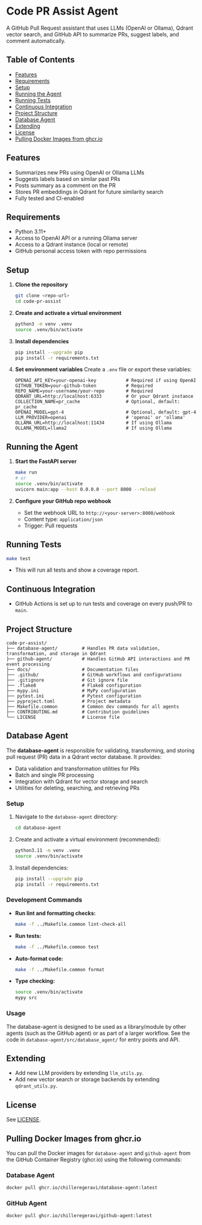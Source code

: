 # Code PR Assist Agent

A GitHub Pull Request assistant that uses LLMs (OpenAI or Ollama), Qdrant vector search, and GitHub API to summarize PRs, suggest labels, and comment automatically.

## Table of Contents

- [Features](#features)
- [Requirements](#requirements)
- [Setup](#setup)
- [Running the Agent](#running-the-agent)
- [Running Tests](#running-tests)
- [Continuous Integration](#continuous-integration)
- [Project Structure](#project-structure)
- [Database Agent](#database-agent)
- [Extending](#extending)
- [License](#license)
- [Pulling Docker Images from ghcr.io](#pulling-docker-images-from-ghcrio)

## Features

- Summarizes new PRs using OpenAI or Ollama LLMs
- Suggests labels based on similar past PRs
- Posts summary as a comment on the PR
- Stores PR embeddings in Qdrant for future similarity search
- Fully tested and CI-enabled

## Requirements

- Python 3.11+
- Access to OpenAI API or a running Ollama server
- Access to a Qdrant instance (local or remote)
- GitHub personal access token with repo permissions

## Setup

1. **Clone the repository**

   ```bash
   git clone <repo-url>
   cd code-pr-assist
   ```

2. **Create and activate a virtual environment**

   ```bash
   python3 -m venv .venv
   source .venv/bin/activate
   ```

3. **Install dependencies**

   ```bash
   pip install --upgrade pip
   pip install -r requirements.txt
   ```

4. **Set environment variables**
   Create a `.env` file or export these variables:

   ```env
   OPENAI_API_KEY=your-openai-key           # Required if using OpenAI
   GITHUB_TOKEN=your-github-token           # Required
   REPO_NAME=your-username/your-repo        # Required
   QDRANT_URL=http://localhost:6333         # Or your Qdrant instance
   COLLECTION_NAME=pr_cache                 # Optional, default: pr_cache
   OPENAI_MODEL=gpt-4                       # Optional, default: gpt-4
   LLM_PROVIDER=openai                      # 'openai' or 'ollama'
   OLLAMA_URL=http://localhost:11434        # If using Ollama
   OLLAMA_MODEL=llama2                      # If using Ollama
   ```

## Running the Agent

1. **Start the FastAPI server**

   ```bash
   make run
   # or
   source .venv/bin/activate
   uvicorn main:app --host 0.0.0.0 --port 8000 --reload
   ```

2. **Configure your GitHub repo webhook**
   - Set the webhook URL to `http://<your-server>:8000/webhook`
   - Content type: `application/json`
   - Trigger: Pull requests

## Running Tests

```bash
make test
```

- This will run all tests and show a coverage report.

## Continuous Integration

- GitHub Actions is set up to run tests and coverage on every push/PR to `main`.

## Project Structure

```
code-pr-assist/
├── database-agent/         # Handles PR data validation, transformation, and storage in Qdrant
├── github-agent/           # Handles GitHub API interactions and PR event processing
├── docs/                   # Documentation files
├── .github/                # GitHub workflows and configurations
├── .gitignore              # Git ignore file
├── .flake8                 # Flake8 configuration
├── mypy.ini                # MyPy configuration
├── pytest.ini              # Pytest configuration
├── pyproject.toml          # Project metadata
├── Makefile.common         # Common dev commands for all agents
├── CONTRIBUTING.md         # Contribution guidelines
└── LICENSE                 # License file
```

## Database Agent

The **database-agent** is responsible for validating, transforming, and storing pull request (PR) data in a Qdrant vector database. It provides:
- Data validation and transformation utilities for PRs
- Batch and single PR processing
- Integration with Qdrant for vector storage and search
- Utilities for deleting, searching, and retrieving PRs

### Setup

1. Navigate to the `database-agent` directory:
   ```bash
   cd database-agent
   ```
2. Create and activate a virtual environment (recommended):
   ```bash
   python3.11 -m venv .venv
   source .venv/bin/activate
   ```
3. Install dependencies:
   ```bash
   pip install --upgrade pip
   pip install -r requirements.txt
   ```

### Development Commands

- **Run lint and formatting checks:**
  ```bash
  make -f ../Makefile.common lint-check-all
  ```
- **Run tests:**
  ```bash
  make -f ../Makefile.common test
  ```
- **Auto-format code:**
  ```bash
  make -f ../Makefile.common format
  ```
- **Type checking:**
  ```bash
  source .venv/bin/activate
  mypy src
  ```

### Usage

The database-agent is designed to be used as a library/module by other agents (such as the GitHub agent) or as part of a larger workflow. See the code in `database-agent/src/database_agent/` for entry points and API.

## Extending

- Add new LLM providers by extending `llm_utils.py`.
- Add new vector search or storage backends by extending `qdrant_utils.py`.

## License

See [LICENSE](LICENSE).

## Pulling Docker Images from ghcr.io

You can pull the Docker images for `database-agent` and `github-agent` from the GitHub Container Registry (ghcr.io) using the following commands:

### Database Agent

```bash
docker pull ghcr.io/chilleregeravi/database-agent:latest
```

### GitHub Agent

```bash
docker pull ghcr.io/chilleregeravi/github-agent:latest
```
